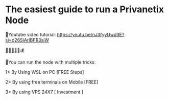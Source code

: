<h1>The easiest guide to run a Privanetix Node</h1>

<h>💎Youtube video tutorial: https://youtu.be/nJ3fyyUwd3E?si=d26SiArlBF1l3siW</h>

🫰💸💴🤑💲💰

<h>💎You can run the node with multiple tricks:</h>

1> By Using WSL on PC [FREE Steps]

2> By using free terminals on Mobile [FREE]

3> By using VPS 24X7 [ Investment ]

